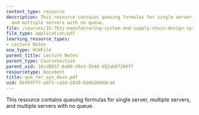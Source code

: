 ```yaml
---
content_type: resource
description: This resource contains queuing formulas for single server, multiple servers,
  and multiple servers with no queue.
file: /courses/15-763j-manufacturing-system-and-supply-chain-design-spring-2005/6bf697f7a9f1ca2d2430b2662b068ca4_que_for_sys_desn.pdf
file_type: application/pdf
learning_resource_types:
- Lecture Notes
ocw_type: OCWFile
parent_title: Lecture Notes
parent_type: CourseSection
parent_uid: 16cd8037-8a80-d9e3-5548-d52ab9f2607f
resourcetype: Document
title: que_for_sys_desn.pdf
uid: 6bf697f7-a9f1-ca2d-2430-b2662b068ca4
---
```

This resource contains queuing formulas for single server, multiple servers, and multiple servers with no queue.

